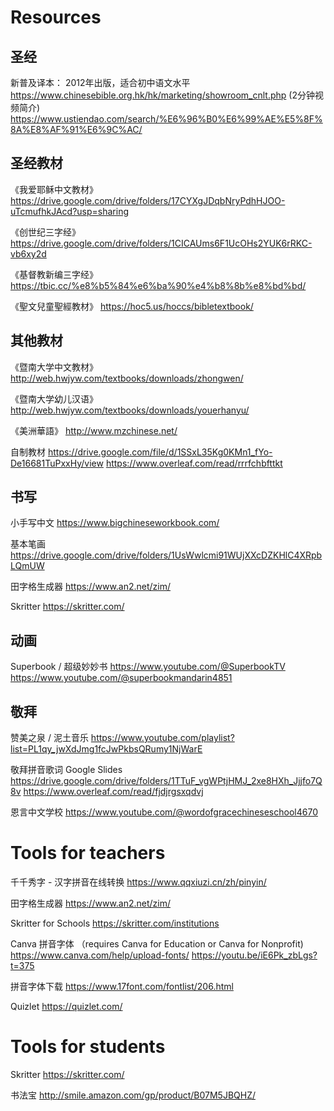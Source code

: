 
# Resources

## 圣经

新普及译本： 2012年出版，适合初中语文水平 
https://www.chinesebible.org.hk/hk/marketing/showroom_cnlt.php (2分钟视频简介)
https://www.ustiendao.com/search/%E6%96%B0%E6%99%AE%E5%8F%8A%E8%AF%91%E6%9C%AC/


## 圣经教材

《我爱耶稣中文教材》
https://drive.google.com/drive/folders/17CYXgJDqbNryPdhHJOO-uTcmufhkJAcd?usp=sharing

《创世纪三字经》
https://drive.google.com/drive/folders/1CICAUms6F1UcOHs2YUK6rRKC-vb6xy2d

《基督教新编三字经》
https://tbic.cc/%e8%b5%84%e6%ba%90%e4%b8%8b%e8%bd%bd/

《聖文兒童聖經教材》
https://hoc5.us/hoccs/bibletextbook/


## 其他教材

《暨南大学中文教材》
http://web.hwjyw.com/textbooks/downloads/zhongwen/

《暨南大学幼儿汉语》
http://web.hwjyw.com/textbooks/downloads/youerhanyu/

《美洲華語》
http://www.mzchinese.net/

自制教材
https://drive.google.com/file/d/1SSxL35Kg0KMn1_fYo-De16681TuPxxHy/view
https://www.overleaf.com/read/rrrfchbfttkt


## 书写

小手写中文
https://www.bigchineseworkbook.com/

基本笔画
https://drive.google.com/drive/folders/1UsWwlcmi91WUjXXcDZKHlC4XRpbLQmUW

田字格生成器
https://www.an2.net/zim/

Skritter
https://skritter.com/


## 动画

Superbook / 超级妙妙书
https://www.youtube.com/@SuperbookTV
https://www.youtube.com/@superbookmandarin4851


## 敬拜

赞美之泉 / 泥土音乐
https://www.youtube.com/playlist?list=PL1qy_jwXdJmg1fcJwPkbsQRumy1NjWarE

敬拜拼音歌词 Google Slides
https://drive.google.com/drive/folders/1TTuF_vgWPtjHMJ_2xe8HXh_Jjjfo7Q8v
https://www.overleaf.com/read/fjdjrgsxqdvj

恩言中文学校
https://www.youtube.com/@wordofgracechineseschool4670


# Tools for teachers

千千秀字 - 汉字拼音在线转换
https://www.qqxiuzi.cn/zh/pinyin/

田字格生成器
https://www.an2.net/zim/

Skritter for Schools
https://skritter.com/institutions

Canva 拼音字体 （requires Canva for Education or Canva for Nonprofit)
https://www.canva.com/help/upload-fonts/
https://youtu.be/iE6Pk_zbLgs?t=375

拼音字体下载
https://www.17font.com/fontlist/206.html

Quizlet
https://quizlet.com/


# Tools for students

Skritter
https://skritter.com/

书法宝
http://smile.amazon.com/gp/product/B07M5JBQHZ/
